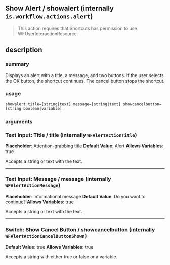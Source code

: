 
## Show Alert / showalert (internally `is.workflow.actions.alert`)


> This action requires that Shortcuts has permission to use WFUserInteractionResource.


## description
### summary
Displays an alert with a title, a message, and two buttons. If the user selects the OK button, the shortcut continues. The cancel button stops the shortcut.


### usage
`showalert title=[string|text] message=[string|text] showcancelbutton=[string boolean|variable]`

### arguments
### Text Input: Title / title (internally `WFAlertActionTitle`)
**Placeholder**: Attention-grabbing title
**Default Value**: Alert
**Allows Variables**: true


Accepts a string 
or text
with the text.

---

### Text Input: Message / message (internally `WFAlertActionMessage`)
**Placeholder**: Informational message
**Default Value**: Do you want to continue?
**Allows Variables**: true


Accepts a string 
or text
with the text.

---

### Switch: Show Cancel Button / showcancelbutton (internally `WFAlertActionCancelButtonShown`)
**Default Value**: true
**Allows Variables**: true


Accepts a string with either true or false
or a variable.
